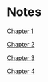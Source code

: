 # Notes

[Chapter 1](./chapter_1/README.MD)

[Chapter 2](./chapter_2/README.MD)

[Chapter 3](./chapter_3/README.MD)

[Chapter 4](./chapter_4/README.MD)
